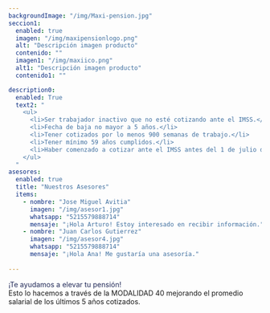 ```yaml
---
backgroundImage: "/img/Maxi-pension.jpg"
seccion1:
  enabled: true
  imagen: "/img/maxipensionlogo.png"
  alt: "Descripción imagen producto"
  contenido: ""
  imagen1: "/img/maxiico.png"
  alt1: "Descripción imagen producto"
  contenido1: "" 

description0:
  enabled: True
  text2: " 
    <ul>
      <li>Ser trabajador inactivo que no esté cotizando ante el IMSS.</li>
      <li>Fecha de baja no mayor a 5 años.</li>
      <li>Tener cotizados por lo menos 900 semanas de trabajo.</li>
      <li>Tener mínimo 59 años cumplidos.</li>
      <li>Haber comenzado a cotizar ante el IMSS antes del 1 de julio de 1997.</li> 
    </ul>
  "
asesores:
  enabled: true
  title: "Nuestros Asesores"
  items:
    - nombre: "Jose Miguel Avitia"
      imagen: "/img/asesor1.jpg"
      whatsapp: "5215579888714"
      mensaje: "¡Hola Arturo! Estoy interesado en recibir información."
    - nombre: "Juan Carlos Gutierrez"
      imagen: "/img/asesor4.jpg"
      whatsapp: "5215579888714"
      mensaje: "¡Hola Ana! Me gustaría una asesoría."
 
---
```

<span class="highlight-custom" style="color: #232B59" >¡Te ayudamos a elevar tu pensión! </span><br>
Esto lo hacemos a través de la MODALIDAD 40 mejorando el promedio salarial de los últimos 5 años cotizados.